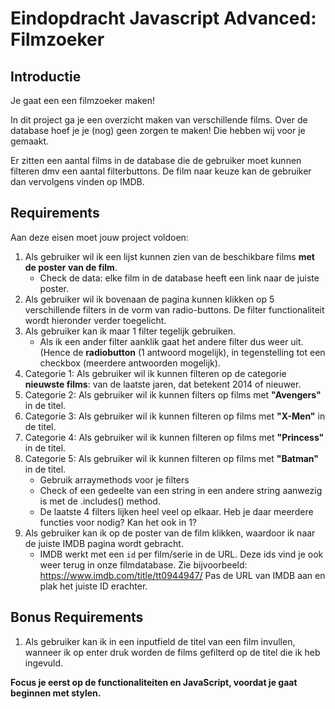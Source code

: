 # Eindopdracht Javascript Advanced: Filmzoeker 

## Introductie

Je gaat een een filmzoeker maken!

In dit project ga je een overzicht maken van verschillende films. Over de database hoef je je (nog) geen zorgen te maken! Die hebben wij voor je gemaakt.

Er zitten een aantal films in de database die de gebruiker moet kunnen filteren dmv een aantal filterbuttons. De film naar keuze kan de gebruiker dan vervolgens vinden op IMDB. 

## Requirements

Aan deze eisen moet jouw project voldoen:


1. Als gebruiker wil ik een lijst kunnen zien van de beschikbare films **met de poster van de film**.
    * Check de data: elke film in de database heeft een link naar de juiste poster.
2. Als gebruiker wil ik bovenaan de pagina kunnen klikken op 5 verschillende filters in de vorm van radio-buttons. De filter functionaliteit wordt hieronder verder toegelicht.
3. Als gebruiker kan ik maar 1 filter tegelijk gebruiken.
    * Als ik een ander filter aanklik gaat het andere filter dus weer uit. (Hence de **radiobutton** (1 antwoord mogelijk), in tegenstelling tot een checkbox (meerdere antwoorden mogelijk).
4. Categorie 1: Als gebruiker wil ik kunnen filteren op de categorie **nieuwste films**: van de laatste jaren, dat betekent 2014 of nieuwer.
5. Categorie 2: Als gebruiker wil ik kunnen filters op films met **"Avengers"** in de titel.
6. Categorie 3: Als gebruiker wil ik kunnen filteren op films met **"X-Men"** in de titel.
7. Categorie 4: Als gebruiker wil ik kunnen filteren op films met **"Princess"** in de titel.
8. Categorie 5: Als gebruiker wil ik kunnen filteren op films met **"Batman"** in de titel.
    * Gebruik arraymethods voor je filters
    * Check of een gedeelte van een string in een andere string aanwezig is met de .includes() method.
    *  De laatste 4 filters lijken heel veel op elkaar. Heb je daar meerdere functies voor nodig? Kan het ook in 1?
9. Als gebruiker kan ik op de poster van de film klikken, waardoor ik naar de juiste IMDB pagina wordt gebracht.
     * IMDB werkt met een `id` per film/serie in de URL. Deze ids vind je ook weer terug in onze filmdatabase. Zie bijvoorbeeld: https://www.imdb.com/title/tt0944947/ Pas de URL van IMDB aan en plak het juiste ID erachter.

## Bonus Requirements 

1. Als gebruiker kan ik in een inputfield de titel van een film invullen, wanneer ik op enter druk worden de films gefilterd op de titel die ik heb ingevuld.

**Focus je eerst op de functionaliteiten en JavaScript, voordat je gaat beginnen met stylen.**


